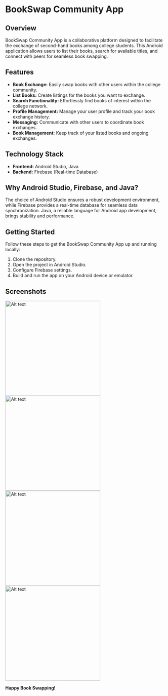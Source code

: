 # BookSwap Community App

## Overview
BookSwap Community App is a collaborative platform designed to facilitate the exchange of second-hand books among college students. This Android application allows users to list their books, search for available titles, and connect with peers for seamless book swapping.

## Features
- **Book Exchange:** Easily swap books with other users within the college community.
- **List Books:** Create listings for the books you want to exchange.
- **Search Functionality:** Effortlessly find books of interest within the college network.
- **Profile Management:** Manage your user profile and track your book exchange history.
- **Messaging:** Communicate with other users to coordinate book exchanges.
- **Book Management:** Keep track of your listed books and ongoing exchanges.

## Technology Stack
- **Frontend:** Android Studio, Java
- **Backend:** Firebase (Real-time Database)

## Why Android Studio, Firebase, and Java?
The choice of Android Studio ensures a robust development environment, while Firebase provides a real-time database for seamless data synchronization. Java, a reliable language for Android app development, brings stability and performance.

## Getting Started
Follow these steps to get the BookSwap Community App up and running locally:

1. Clone the repository.
2. Open the project in Android Studio.
3. Configure Firebase settings.
4. Build and run the app on your Android device or emulator.


## Screenshots

<img src="https://github.com/trigon27/bookSwap-community/assets/133361109/faf4352d-9200-4353-a8fe-ba4a2a3121fd" alt="Alt text" width="300"/>

<img src="https://github.com/trigon27/bookSwap-community/assets/133361109/6e03a382-88ff-46b0-a26f-f0c9be6d9391" alt="Alt text" width="300"/>

<img src="https://github.com/trigon27/bookSwap-community/assets/133361109/4ab54feb-fa1c-4ce2-ba40-c8b26b5dc4e2" alt="Alt text" width="300"/>

<img src="https://github.com/trigon27/bookSwap-community/assets/133361109/4fd52f7f-c00a-4c58-824b-e177b754458a" alt="Alt text" width="300"/>


**Happy Book Swapping!**
